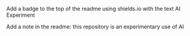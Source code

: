 Add a badge to the top of the readme using shields.io with the text AI Experiment

Add a note in the readme: this repository is an experimentary use of AI 